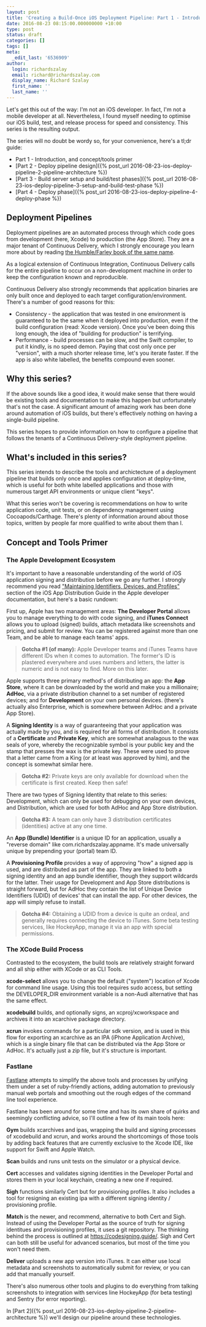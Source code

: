 ```yaml
---
layout: post
title: 'Creating a Build-Once iOS Deployment Pipeline: Part 1 - Introduction'
date: 2016-08-23 08:15:00.000000000 +10:00
type: post
status: draft
categories: []
tags: []
meta:
  _edit_last: '6536909'
author:
  login: richardszalay
  email: richard@richardszalay.com
  display_name: Richard Szalay
  first_name: ''
  last_name: ''
---
```


Let's get this out of the way: I'm not an iOS developer. In fact, I'm not a mobile developer at all. Nevertheless, I found myself needing to optimise our iOS build, test, and release process for speed and consistency. This series is the resulting output.

The series will no doubt be wordy so, for your convenience, here's a tl;dr guide:

* Part 1 - Introduction, and concept/tools primer
* [Part 2 - Deploy pipeline design]({% post_url 2016-08-23-ios-deploy-pipeline-2-pipeline-architecture %})
* [Part 3 - Build server setup and build/test phases]({% post_url 2016-08-23-ios-deploy-pipeline-3-setup-and-build-test-phase %})
* [Part 4 - Deploy phase]({% post_url 2016-08-23-ios-deploy-pipeline-4-deploy-phase %})



## Deployment Pipelines

Deployment pipelines are an automated process through which code goes from development (here, Xcode) to production (the App Store). They are a major tenant of Continuous Delivery, which I strongly encourage you learn more about by reading [the Humble/Farley book of the same name](https://www.amazon.com/Continuous-Delivery-Deployment-Automation-Addison-Wesley/dp/0321601912).

As a logical extension of Continuous Integration, Continuous Delivery calls for the entire pipeline to occur on a non-development machine in order to keep the configuration known and reproducible.

Continuous Delivery also strongly recommends that application binaries are only built once and deployed to each target configuration/environment. There's a number of good reasons for this:

* Consistency - the application that was tested in one environment is guaranteed to be the same when it deployed into production, even if the build configuration (read: Xcode version). Once you’ve been doing this long enough, the idea of "building for production" is terrifying.
* Performance - build processes can be slow, and the Swift compiler, to put it kindly, is no speed demon. Paying that cost only once per "version", with a much shorter release time, let's you iterate faster. If the app is also white labelled, the benefits compound even sooner. 

## Why this series?

If the above sounds like a good idea, it would make sense that there would be existing tools and documentation to make this happen but unfortunately that's not the case. A significant amount of amazing work has been done around automation of iOS builds, but there's effectively nothing on having a single-build pipeline.

This series hopes to provide information on how to configure a pipeline that follows the tenants of a Continuous Delivery-style deployment pipeline.

## What's included in this series?

This series intends to describe the tools and archictecture of a deployment pipeline that builds only once and applies configuration at deploy-time, which is useful for both white labelled applications and those with numerous target API environments or unique client "keys".

What this series won't be covering is recommendations on how to write application code, unit tests, or on dependency management using Cocoapods/Carthage. There's plenty of information around about those topics, written by people far more qualified to write about them than I.

## Concept and Tools Primer

### The Apple Development Ecosystem

It's important to have a reasonable understanding of the world of iOS application signing and distribution before we go any further. I strongly recommend you read ["Maintaining Identifiers, Devices, and Profiles"](https://developer.apple.com/library/ios/documentation/IDEs/Conceptual/AppDistributionGuide/MaintainingProfiles/MaintainingProfiles.html#//apple_ref/doc/uid/TP40012582-CH30-SW1) section of the iOS App Distribution Guide in the Apple developer documentation, but here's a basic rundown:

First up, Apple has two management areas: **The Developer Portal** allows you to manage everything to do with code signing, and **iTunes Connect** allows you to upload (signed) builds, attach metadata like screenshots and pricing, and submit for review. You can be registered against more than one Team, and be able to manage each teams' apps.

> **Gotcha #1 (of many):** Apple Developer teams and iTunes Teams have different IDs when it comes to automation. The former's ID is plastered everywhere and uses numbers and letters, the latter is numeric and is not easy to find. More on this later.

Apple supports three primary method's of distributing an app: the **App Store**, where it can be downloaded by the world and make you a millionaire;  **AdHoc**, via a private distribution channel to a set number of registered devices; and for **Development** on your own personal devices. (there's actually also Enterprise, which is somewhere between AdHoc and a private App Store). 

A **Signing Identity** is a way of guaranteeing that your application was actually made by you, and is required for all forms of distribution. It consists of a **Certificate** and **Private Key**, which are somewhat analagous to the wax seals of yore, whereby the recognizable symbol is your public key and the stamp that presses the wax is the private key. These were used to prove that a letter came from a King (or at least was approved by him), and the concept is somewhat similar here. 

> **Gotcha #2:** Private keys are only available for download when the certificate is first created. Keep then safe!

There are two types of Signing Identity that relate to this series: Development, which can only be used for debugging on your own devices, and Distribution, which are used for both AdHoc and App Store distribution.

> **Gotcha #3:** A team can only have 3 distribution certificates (identities) active at any one time.

An **App (Bundle) Identifier** is a unique ID for an application, usually a "reverse domain" like com.richardszalay.appname. It's made universally unique by prepending your (portal) team ID.

A **Provisioning Profile** provides a way of approving "how" a signed app is used, and are distributed as part of the app. They are linked to both a signing identity and an app bundle identifier, though they support wildcards for the latter. Their usage for Development and App Store distributions is straight forward, but for AdHoc they contain the list of Unique Device Identifiers (UDID) of devices' that can install the app. For other devices, the app will simply refuse to install. 

> **Gotcha #4:** Obtaining a UDID from a device is quite an ordeal, and generally requires connecting the device to iTunes. Some beta testing services, like  HockeyApp, manage it via an app with special permissions.

### The XCode Build Process 

Contrasted to the ecosystem, the build tools are relatively straight forward and all ship either with XCode or as CLI Tools.

**xcode-select** allows you to change the default ("system") location of Xcode for command line usage. Using this tool requires sudo access, but setting the DEVELOPER_DIR environment variable is a non-Audi alternative that has the same effect.

**xcodebuild** builds, and optionally signs, an xcproj/xcworkspace and archives it into an xcarchive package directory.

**xcrun** invokes commands for a particular sdk version, and is used in this flow for exporting an xcarchive as an IPA (iPhone Application Archive), which is a single binary file that can be distributed via the App Store or AdHoc. It's actually just a zip file, but it's structure is important.

### Fastlane

[Fastlane](https://fastlane.tools/) attempts to simplify the above tools and processes by unifying them under a set of ruby-friendly actions, adding automation to previously manual web portals and smoothing out the rough edges of the command line tool experience.

Fastlane has been around for some time and has its own share of quirks and seemingly conflicting advice, so I'll outline a few of its main tools here:

**Gym** builds xcarchives and ipas, wrapping the build and signing processes of xcodebuild and xcrun, and works around the shortcomings of those tools by adding back features that are currently exclusive to the Xcode IDE, like support for Swift and Apple Watch.

**Scan** builds and runs unit tests on the simulator or a physical device.

**Cert** accesses and validates signing identities in the Developer Portal and stores them in your local keychain, creating a new one if required. 

**Sigh** functions similarly Cert but for provisioning profiles. It also includes a tool for resigning an existing ipa with a different signing identity / provisioning profile.

**Match** is the newer, and recommend, alternative to both Cert and Sigh. Instead of using the Developer Portal as the source of truth for signing identitues and provisioning profiles, it uses a git repository. The thinking behind the process is outlined at https://codesigning.guide/. Sigh and Cert can both still be useful for advanced scenarios, but most of the time you won't need them.

**Deliver** uploads a new app version into iTunes. It can either use local metadata and screenshots to automatically submit for review, or you can add that manually yourself.

There's also numerous other tools and plugins to do everything from talking screenshots to integration with services line HockeyApp (for beta testing) and Sentry (for error reporting).

In [Part 2]({% post_url 2016-08-23-ios-deploy-pipeline-2-pipeline-architecture %}) we'll design our pipeline around these technologies.
